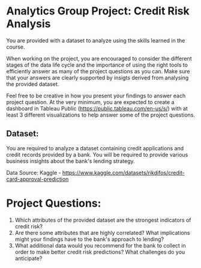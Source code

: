 # Analytics Group Project: Credit Risk Analysis

You are provided with a dataset to analyze using the skills learned in the course.

When working on the project, you are encouraged to consider the different stages of the data life cycle and the importance of using the right tools to efficiently answer as many of the project questions as you can. Make sure that your answers are clearly supported by insigts derived from analysing the provided dataset.

Feel free to be creative in how you present your findings to answer each project question. At the very minimum, you are expected to create a dashboard in Tableau Public (https://public.tableau.com/en-us/s/) with at least 3 different visualizations to help answer some of the project questions.

## Dataset:
You are required to analyze a dataset containing credit applications and credit records provided by a bank. You will be required to provide various business insights about the bank's lending strategy.

Data Source: Kaggle - https://www.kaggle.com/datasets/rikdifos/credit-card-approval-prediction

# Project Questions:
1. Which attributes of the provided dataset are the strongest indicators of credit risk?
2. Are there some attributes that are highly correlated? What implications might your findings have to the bank's approach to lending?
3. What additional data would you recommend for the bank to collect in order to make better credit risk predictions? What challenges do you anticipate?
